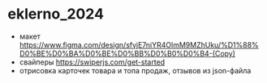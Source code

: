 # eklerno_2024
- макет https://www.figma.com/design/sfvjE7niYR4OlmM9MZhUku/%D1%88%D0%BE%D0%BA%D0%BE%D0%BB%D0%B0%D0%B4-(Copy)
- свайперы https://swiperjs.com/get-started
- отрисовка карточек товара и топа продаж, отзывов из json-файла

